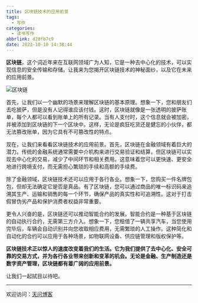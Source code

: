 ```yaml
---
title: 区块链技术的应用前景
tags:
  - 写作
categories:
  - 读书写作
abbrlink: d28fb7c9
date: 2023-10-10 14:38:44
---
```


**区块链**，这个词近年来在互联网领域广为人知，它是一种去中心化的技术，可以实现信息的安全传输和存储。让我来为您揭开区块链技术的神秘面纱，以及它在未来的应用前景。

![区块链](https://tiven.cn/static/img/chain-01-gTEhE2Xe.jpg)

[//]: # (<!-- more -->)

首先，让我们以一个幽默的场景来理解区块链的基本原理。想象一下，您和朋友们去吃披萨，但是没有人记得谁应该付钱。这时，区块链就像是一张透明的披萨账单，每个人都可以看到账单上的所有记录。当有人支付时，这个信息就会被加密，并被添加到区块链的下一个区块中。这样，无论是疯狂吃货还是健忘的小伙伴，都无法篡改账单，因为它具有不可篡改性的特点。

现在，让我们来看看区块链技术的应用前景。首先，区块链在金融领域有着巨大的潜力。传统的金融系统通常需要中介机构来进行交易验证和结算，但区块链可以实现去中心化的交易，减少了中间环节和相关费用。这意味着您可以更快速、更安全地进行跨境支付，而无需担心繁琐的手续和高额的手续费。

除了金融领域，区块链技术还可以应用于各行各业。想象一下，您购买一件名牌包包，但却无法确定它是否是真品。有了区块链，您可以通过商品的唯一标识码来追溯其生产、运输和销售的每一个环节，确保产品的真实性和可追溯性。这对于打击假冒伪劣产品和保护消费者权益非常重要。

更令人兴奋的是，区块链还可以推动智能合约的发展。智能合约是一种基于区块链的自动执行合约，无需第三方介入。想象一下，您租借了一辆共享汽车，当您使用完毕后，车辆会自动识别并向您收取相应费用，无需繁琐的人工操作。这种简化和自动化的合约可以应用于各种场景，如物联网设备、供应链管理和版权保护等。

**区块链技术正以惊人的速度改变着我们的生活。它为我们提供了去中心化、安全可靠的交易方式，并为各行各业带来创新和变革的机会。无论是金融、生产制造还是数字资产管理，区块链都有着广阔的应用前景。**

让我们一起拭目以待吧。

---

欢迎访问：[天问博客](https://tiven.cn/p/d28fb7c9/ "天问博客-专注于大前端技术")


